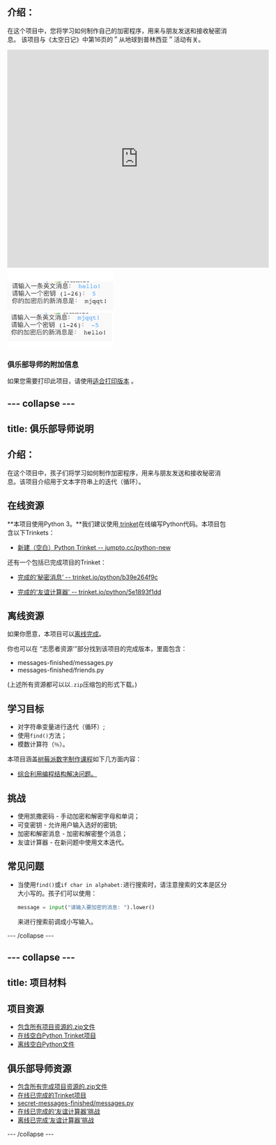 ## 介绍：

在这个项目中，您将学习如何制作自己的加密程序，用来与朋友发送和接收秘密消息。 该项目与《太空日记》中第16页的＂从地球到普林西亚＂活动有关。

<div class="trinket">
  <iframe src="https://trinket.io/embed/python/b39e264f9c?outputOnly=true&start=result" width="600" height="500" frameborder="0" marginwidth="0" marginheight="0" allowfullscreen>
  </iframe>
  <img src="images/messages-finished.png">
</div>

### 俱乐部导师的附加信息

如果您需要打印此项目，请使用[适合打印版本](https://projects.raspberrypi.org/zh-CN/projects/secret-messages/print) 。

--- collapse ---
---
title: 俱乐部导师说明
---

## 介绍：

在这个项目中，孩子们将学习如何制作加密程序，用来与朋友发送和接收秘密消息。该项目介绍用于文本字符串上的迭代（循环）。

## 在线资源

**本项目使用Python 3。**我们建议使用[ trinket](https://trinket.io/)在线编写Python代码。本项目包含以下Trinkets：

* [新建（空白）Python Trinket -- jumpto.cc/python-new](http://jumpto.cc/python-new)

还有一个包括已完成项目的Trinket：

* [完成的‘秘密消息’ -- trinket.io/python/b39e264f9c](https://trinket.io/python/b39e264f9c)

* [完成的‘友谊计算器’ -- trinket.io/python/5e1893f1dd](https://trinket.io/python/5e1893f1dd)

## 离线资源

如果你愿意，本项目可以[离线完成](https://www.codeclubprojects.org/en-GB/resources/python-working-offline/)。

你也可以在 “志愿者资源'”部分找到该项目的完成版本，里面包含：

* messages-finished/messages.py
* messages-finished/friends.py

(上述所有资源都可以以`.zip`压缩包的形式下载。)

## 学习目标

* 对字符串变量进行迭代（循环）;
* 使用`find()`方法；
* 模数计算符（`％`）。

本项目涵盖[树莓派数字制作课程](http://rpf.io/curriculum)如下几方面内容：

* [综合利用编程结构解决问题。](https://www.raspberrypi.org/curriculum/programming/builder)

## 挑战

* 使用凯撒密码 - 手动加密和解密字母和单词；
* 可变密钥 - 允许用户输入选好的密钥;
* 加密和解密消息 - 加密和解密整个消息；
* 友谊计算器 - 在新问题中使用文本迭代。

## 常见问题

* 当使用`find()`或`if char in alphabet:`进行搜索时，请注意搜索的文本是区分大小写的。孩子们可以使用：
    
    ```python
    message = input("请输入要加密的消息: ").lower()
    ```
    
    来进行搜索前调成小写输入。

--- /collapse ---

--- collapse ---
---
title: 项目材料
---

## 项目资源

* [包含所有项目资源的.zip文件](resources/secret-messages-project-resources.zip)
* [在线空白Python Trinket项目](http://jumpto.cc/python-new)
* [离线空白Python文件](resources/new-new.py)

## 俱乐部导师资源

* [包含所有完成项目资源的.zip文件](resources/secret-messages-volunteer-resources.zip)
* [在线已完成的Trinket项目](https://trinket.io/python/b39e264f9c)
* [secret-messages-finished/messages.py](resources/secret-messages-finished-messages.py)
* [在线已完成的‘友谊计算器’挑战](https://trinket.io/python/5e1893f1dd)
* [离线已完成‘友谊计算器’挑战](resources/friendship-calculator-finished-friends.py)

--- /collapse ---